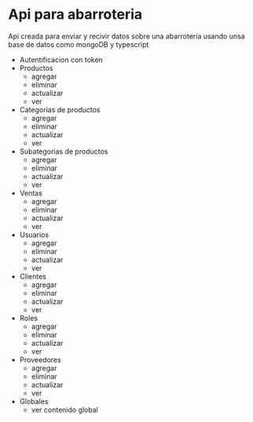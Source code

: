  # Api para abarroteria

 Api creada para enviar y recivir datos sobre una abarroteria usando unsa base de datos como mongoDB y typescript

 - Autentificacion con token 
 - Productos
    - agregar
    - eliminar
    - actualizar
    - ver
 - Categorias de productos
    - agregar
    - eliminar
    - actualizar
    - ver
 - Subategorias de productos
    - agregar
    - eliminar
    - actualizar
    - ver
 - Ventas
    - agregar
    - eliminar
    - actualizar
    - ver
 - Usuarios
    - agregar
    - eliminar
    - actualizar
    - ver
 - Clientes
    - agregar
    - eliminar
    - actualizar
    - ver
 - Roles
    - agregar
    - eliminar
    - actualizar
    - ver
 - Proveedores
    - agregar
    - eliminar
    - actualizar
    - ver
 - Globales
    - ver contenido global
